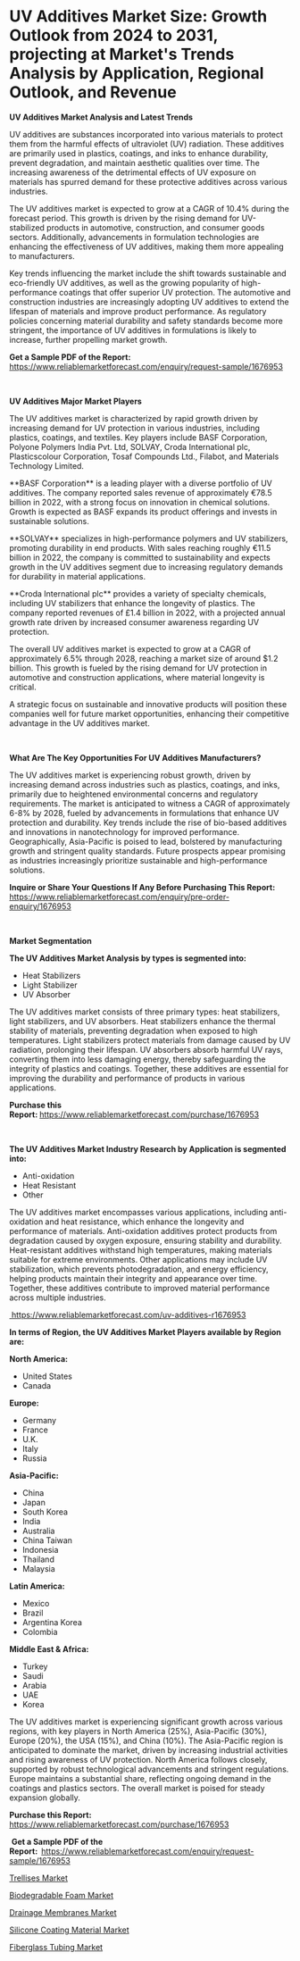 <p><h1>UV Additives Market Size: Growth Outlook from 2024 to 2031, projecting at Market's Trends Analysis by Application, Regional Outlook, and Revenue</h1></p><p><strong>UV Additives Market Analysis and Latest Trends</strong></p>
<p><p>UV additives are substances incorporated into various materials to protect them from the harmful effects of ultraviolet (UV) radiation. These additives are primarily used in plastics, coatings, and inks to enhance durability, prevent degradation, and maintain aesthetic qualities over time. The increasing awareness of the detrimental effects of UV exposure on materials has spurred demand for these protective additives across various industries.</p><p>The UV additives market is expected to grow at a CAGR of 10.4% during the forecast period. This growth is driven by the rising demand for UV-stabilized products in automotive, construction, and consumer goods sectors. Additionally, advancements in formulation technologies are enhancing the effectiveness of UV additives, making them more appealing to manufacturers. </p><p>Key trends influencing the market include the shift towards sustainable and eco-friendly UV additives, as well as the growing popularity of high-performance coatings that offer superior UV protection. The automotive and construction industries are increasingly adopting UV additives to extend the lifespan of materials and improve product performance. As regulatory policies concerning material durability and safety standards become more stringent, the importance of UV additives in formulations is likely to increase, further propelling market growth.</p></p>
<p><strong>Get a Sample PDF of the Report:&nbsp;</strong> <a href="https://www.reliablemarketforecast.com/enquiry/request-sample/1676953?utm_campaign=1080&utm_medium=2&utm_source=Github&utm_content=ia&utm_term=11122024&utm_id=uv-additives">https://www.reliablemarketforecast.com/enquiry/request-sample/1676953</a></p>
<p>&nbsp;</p>
<p><strong>UV Additives Major Market Players</strong></p>
<p><p>The UV additives market is characterized by rapid growth driven by increasing demand for UV protection in various industries, including plastics, coatings, and textiles. Key players include BASF Corporation, Polyone Polymers India Pvt. Ltd, SOLVAY, Croda International plc, Plasticscolour Corporation, Tosaf Compounds Ltd., Filabot, and Materials Technology Limited.</p><p>**BASF Corporation** is a leading player with a diverse portfolio of UV additives. The company reported sales revenue of approximately €78.5 billion in 2022, with a strong focus on innovation in chemical solutions. Growth is expected as BASF expands its product offerings and invests in sustainable solutions.</p><p>**SOLVAY** specializes in high-performance polymers and UV stabilizers, promoting durability in end products. With sales reaching roughly €11.5 billion in 2022, the company is committed to sustainability and expects growth in the UV additives segment due to increasing regulatory demands for durability in material applications.</p><p>**Croda International plc** provides a variety of specialty chemicals, including UV stabilizers that enhance the longevity of plastics. The company reported revenues of £1.4 billion in 2022, with a projected annual growth rate driven by increased consumer awareness regarding UV protection.</p><p>The overall UV additives market is expected to grow at a CAGR of approximately 6.5% through 2028, reaching a market size of around $1.2 billion. This growth is fueled by the rising demand for UV protection in automotive and construction applications, where material longevity is critical. </p><p>A strategic focus on sustainable and innovative products will position these companies well for future market opportunities, enhancing their competitive advantage in the UV additives market.</p></p>
<p>&nbsp;</p>
<p><strong>What Are The Key Opportunities For UV Additives Manufacturers?</strong></p>
<p><p>The UV additives market is experiencing robust growth, driven by increasing demand across industries such as plastics, coatings, and inks, primarily due to heightened environmental concerns and regulatory requirements. The market is anticipated to witness a CAGR of approximately 6-8% by 2028, fueled by advancements in formulations that enhance UV protection and durability. Key trends include the rise of bio-based additives and innovations in nanotechnology for improved performance. Geographically, Asia-Pacific is poised to lead, bolstered by manufacturing growth and stringent quality standards. Future prospects appear promising as industries increasingly prioritize sustainable and high-performance solutions.</p></p>
<p><strong>Inquire or Share Your Questions If Any Before Purchasing This Report:</strong> <a href="https://www.reliablemarketforecast.com/enquiry/pre-order-enquiry/1676953?utm_campaign=1080&utm_medium=2&utm_source=Github&utm_content=ia&utm_term=11122024&utm_id=uv-additives">https://www.reliablemarketforecast.com/enquiry/pre-order-enquiry/1676953</a></p>
<p>&nbsp;</p>
<p><strong>Market Segmentation</strong></p>
<p><strong>The UV Additives Market Analysis by types is segmented into:</strong></p>
<p><ul><li>Heat Stabilizers</li><li>Light Stabilizer</li><li>UV Absorber</li></ul></p>
<p><p>The UV additives market consists of three primary types: heat stabilizers, light stabilizers, and UV absorbers. Heat stabilizers enhance the thermal stability of materials, preventing degradation when exposed to high temperatures. Light stabilizers protect materials from damage caused by UV radiation, prolonging their lifespan. UV absorbers absorb harmful UV rays, converting them into less damaging energy, thereby safeguarding the integrity of plastics and coatings. Together, these additives are essential for improving the durability and performance of products in various applications.</p></p>
<p><strong>Purchase this Report:&nbsp;</strong><a href="https://www.reliablemarketforecast.com/purchase/1676953?utm_campaign=1080&utm_medium=2&utm_source=Github&utm_content=ia&utm_term=11122024&utm_id=uv-additives">https://www.reliablemarketforecast.com/purchase/1676953</a></p>
<p>&nbsp;</p>
<p><strong>The UV Additives Market Industry Research by Application is segmented into:</strong></p>
<p><ul><li>Anti-oxidation</li><li>Heat Resistant</li><li>Other</li></ul></p>
<p><p>The UV additives market encompasses various applications, including anti-oxidation and heat resistance, which enhance the longevity and performance of materials. Anti-oxidation additives protect products from degradation caused by oxygen exposure, ensuring stability and durability. Heat-resistant additives withstand high temperatures, making materials suitable for extreme environments. Other applications may include UV stabilization, which prevents photodegradation, and energy efficiency, helping products maintain their integrity and appearance over time. Together, these additives contribute to improved material performance across multiple industries.</p></p>
<p><a href="https://www.reliablemarketforecast.com/uv-additives-r1676953?utm_campaign=1080&utm_medium=2&utm_source=Github&utm_content=ia&utm_term=11122024&utm_id=uv-additives">&nbsp;https://www.reliablemarketforecast.com/uv-additives-r1676953</a></p>
<p><strong>In terms of Region, the UV Additives Market Players available by Region are:</strong></p>
<p>
    <p> <strong> North America: </strong>
        <ul>
            <li>United States</li>
            <li>Canada</li>
        </ul>
        </p> 
    <p> <strong> Europe: </strong>
        <ul>
            <li>Germany</li>
            <li>France</li>
            <li>U.K.</li>
            <li>Italy</li>
            <li>Russia</li>
        </ul>
        </p> 
    <p> <strong> Asia-Pacific: </strong>
        <ul>
            <li>China</li>
            <li>Japan</li>
            <li>South Korea</li>
            <li>India</li>
            <li>Australia</li>
            <li>China Taiwan</li>
            <li>Indonesia</li>
            <li>Thailand</li>
            <li>Malaysia</li>
        </ul>
        </p> 
    <p> <strong> Latin America: </strong>
        <ul>
            <li>Mexico</li>
            <li>Brazil</li>
            <li>Argentina Korea</li>
            <li>Colombia</li>
        </ul>
        </p> 
    <p> <strong> Middle East & Africa: </strong>
        <ul>
            <li>Turkey</li>
            <li>Saudi</li>
            <li>Arabia</li>
            <li>UAE</li>
            <li>Korea</li>
        </ul>
    </p>
    </p>
<p><p>The UV additives market is experiencing significant growth across various regions, with key players in North America (25%), Asia-Pacific (30%), Europe (20%), the USA (15%), and China (10%). The Asia-Pacific region is anticipated to dominate the market, driven by increasing industrial activities and rising awareness of UV protection. North America follows closely, supported by robust technological advancements and stringent regulations. Europe maintains a substantial share, reflecting ongoing demand in the coatings and plastics sectors. The overall market is poised for steady expansion globally.</p></p>
<p><strong>Purchase this Report: </strong><a href="https://www.reliablemarketforecast.com/purchase/1676953?utm_campaign=1080&utm_medium=2&utm_source=Github&utm_content=ia&utm_term=11122024&utm_id=uv-additives">https://www.reliablemarketforecast.com/purchase/1676953</a></p>
<p>&nbsp;<strong>Get a Sample PDF of the Report:&nbsp;&nbsp;</strong><a href="https://www.reliablemarketforecast.com/enquiry/request-sample/1676953?utm_campaign=1080&utm_medium=2&utm_source=Github&utm_content=ia&utm_term=11122024&utm_id=uv-additives">https://www.reliablemarketforecast.com/enquiry/request-sample/1676953</a></p>
<p><strong></strong></p>
<p><p><a href="https://www.linkedin.com/pulse/c-hannibex-sqmmf?utm_campaign=1080&utm_medium=2&utm_source=Github&utm_content=ia&utm_term=11122024&utm_id=uv-additives">Trellises Market</a></p><p><a href="https://www.linkedin.com/pulse/biodegradable-foam-market-share-analysis-growth-trends-forecasts-quc8f?utm_campaign=1080&utm_medium=2&utm_source=Github&utm_content=ia&utm_term=11122024&utm_id=uv-additives">Biodegradable Foam Market</a></p><p><a href="https://www.linkedin.com/pulse/drainage-membranes-market-study-industry-overview-key-competitor-qdnhf?utm_campaign=1080&utm_medium=2&utm_source=Github&utm_content=ia&utm_term=11122024&utm_id=uv-additives">Drainage Membranes Market</a></p><p><a href="https://www.linkedin.com/pulse/global-silicone-coating-material-market-analysis-key-trends-5nmaf?utm_campaign=1080&utm_medium=2&utm_source=Github&utm_content=ia&utm_term=11122024&utm_id=uv-additives">Silicone Coating Material Market</a></p><p><a href="https://www.linkedin.com/pulse/fiberglass-tubing-market-study-provides-key-insights-projected-epvwf?utm_campaign=1080&utm_medium=2&utm_source=Github&utm_content=ia&utm_term=11122024&utm_id=uv-additives">Fiberglass Tubing Market</a></p></p>